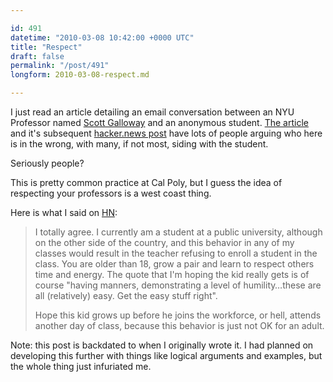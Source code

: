 ```yaml
---

id: 491
datetime: "2010-03-08 10:42:00 +0000 UTC"
title: "Respect"
draft: false
permalink: "/post/491"
longform: 2010-03-08-respect.md

---
```


I just read an article detailing an email conversation between an NYU Professor
named [Scott Galloway][0] and an anonymous student. [The article][1] and it's
subsequent [hacker.news post][2] have lots of people arguing who here is in the
wrong, with many, if not most, siding with the student.

Seriously people?

This is pretty common practice at Cal Poly, but I guess the idea of respecting
your professors is a west coast thing.

Here is what I said on [HN][3]:

 > I totally agree. I currently am a student at a public university, although on
 > the other side of the country, and this behavior in any of my classes would
 > result in the teacher refusing to enroll a student in the class. You are older
 > than 18, grow a pair and learn to respect others time and energy. The quote
 > that I'm hoping the kid really gets is of course "having manners, demonstrating
 > a level of humility…these are all (relatively) easy. Get the easy stuff right".
 >
 > Hope this kid grows up before he joins the workforce, or hell, attends another
 > day of class, because this behavior is just not OK for an adult.

Note: this post is backdated to when I originally wrote it. I had planned on
developing this further with things like logical arguments and examples, but
the whole thing just infuriated me.

[0]: http://w4.stern.nyu.edu/faculty/facultyindex.cgi?id=376 "NYU Faculty Page"
[1]: http://gildedlimits.wordpress.com/2010/02/23/nyu-professor-scott-galloway-ouch/ "the blog post in question"
[2]: http://news.ycombinator.com/item?id=1176910 "resulting hacker news post"
[3]: http://news.ycombinator.com/item?id=1177391 "my response"


